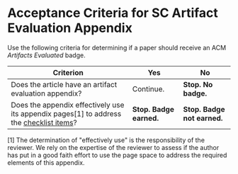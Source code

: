 # Acceptance Criteria for SC Artifact Evaluation Appendix

Use the following criteria for determining if a paper should receive an ACM *Artifacts Evaluated* badge.

| Criterion | Yes | No |
|---|---|---|
|Does the article have an artifact evaluation appendix? | Continue. | **Stop. No badge.**|
|Does the appendix effectively use its appendix pages[1] to address the [checklist items](https://collegeville.github.io/sc-reproducibility/ArtifactEvaluationAppendixTemplate.html)? | **Stop. Badge earned.** | **Stop. Badge not earned.**| 

[1] The determination of "effectively use" is the responsibility of the reviewer.  We rely on the expertise of the reviewer to assess if the author has put in a good faith effort to use the page space to address the required elements of this appendix.
